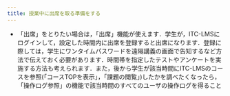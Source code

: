 ```yaml
---
title: 授業中に出席を取る準備をする
---
```

* 「出席」をとりたい場合は，「出席」機能が使えます．学生が，ITC-LMSにログインして，設定した時間内に出席を登録すると出席になります．登録に際しては，学生にワンタイムパスワードを遠隔講義の画面で告知するなど方法で伝えておく必要があります．時間帯を指定したテストやアンケートを実施する方法も考えられます．また，後から学生が該当時間にITC-LMSのコースを参照(「コースTOPを表示」，「課題の閲覧」)したかを調べたくなったら，「操作ログ参照」の機能で該当時間のすべてのユーザの操作ログを得ること